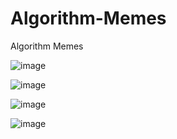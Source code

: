 # Algorithm-Memes
Algorithm Memes

![image](https://user-images.githubusercontent.com/81099796/149868430-d505543b-513d-4cda-9db3-deccccef91bb.png)

![image](https://user-images.githubusercontent.com/81099796/149868396-540bdc9f-5e3e-4a07-b72e-8c2d98022754.png)

![image](https://user-images.githubusercontent.com/81099796/149868406-655b3789-4825-4428-a279-3a4ff0d2c4a1.png)

![image](https://user-images.githubusercontent.com/81099796/149868478-3d491394-7e63-4781-ba39-fe58447ce2b1.png)

